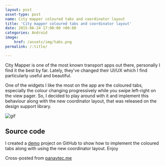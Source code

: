 ```yaml
---
layout: post
asset-type: post
name: City mapper coloured tabs and coordinator layout
title: 'City mapper coloured tabs and coordinator layout'
date: 2015-06-24 17:00:00 +00:00
categories: Android 
image:
    href: /assets/img/tabs.png
permalink: /:title/

---
```


City Mapper is one of the most known transport apps out there, personally I find it the best by far. Lately, they've changed their UI/UX which I find particularly useful and beautiful. 

One of the widgets I like the most on the app are the coloured tabs, especially the colour changing progressively while you swipe left-right on the view pager. So, I decided to play around with it and implement this behaviour along with the new coordinator layout, that was released on the design support library.

<img src="https://raw.githubusercontent.com/cmc00022/CityMapperTabs/master/art/city%20mapper%20tabs.gif" alt="gif" />

## Source code

I created a <a href="https://github.com/cmc00022/CityMapperTabs" target="_blank">demo</a> project on GitHub to show how to implement the coloured tabs along with using the new coordinator layout.
Enjoy

Cross-posted from <a href="http://panavtec.me/city-mapper-coloured-tabs-and-coordinator-layout">panavtec.me</a>
